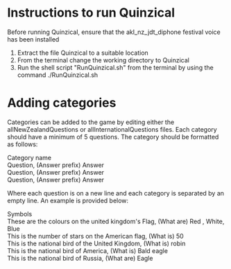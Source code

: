 # Instructions to run Quinzical

Before running Quinzical, ensure that the akl_nz_jdt_diphone festival voice has been installed

1) Extract the file Quinzical to a suitable location
2) From the terminal change the working directory to Quinzical
3) Run the shell script "RunQuinzical.sh" from the terminal by using the command ./RunQuinzical.sh

# Adding categories

Categories can be added to the game by editing either the allNewZealandQuestions or allInternationalQuestions files.
Each category should have a minimum of 5 questions. The category should be formatted as follows:

Category name \
Question, (Answer prefix) Answer\
Question, (Answer prefix) Answer\
Question, (Answer prefix) Answer

Where each question is on a new line and each category is separated by an empty line. An example is provided below: 

Symbols\
These are the colours on the united kingdom's Flag, (What are) Red , White, Blue\
This is the number of stars on the American flag, (What is) 50\
This is the national bird of the United Kingdom, (What is) robin\
This is the national bird of America, (What is) Bald eagle\
This is the national bird of Russia, (What are) Eagle

